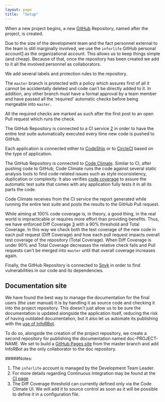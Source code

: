 ```yaml
---
layout: page
title:  "Setup"
---
```


When a new project begins, a new [GitHub](https://inforlife.github.io/process/services/github.html) Repository, named after the project, is created.

Due to the size of the development team and the fact personnel external to the team is still marginally involved, we use the `inforlife` GitHub personal account[1](#notes) as the organizational account. This allows us to keep things simple (and cheap).
Because of that, once the repository has been created we add to it all the involved personnel as collaborators.

We add several labels and protection rules to the repository.

The `master` branch is protected with a policy which assures first of all it cannot be accidentally deleted and code can't be directly added to it. In addition, any other branch must have a formal approval by a team member and have passed all the 'required' automatic checks before being mergeable into `master`.

All the required checks are marked as such after the first post to an open Pull request which runs the check.

The GitHub Repository is connected to a CI service [2](#notes) in order to have the entire test suite automatically executed every time new code is pushed to GitHub.

Each application is connected either to [CodeShip](https://inforlife.github.io/process/services/codeship.html) or to [CircleCI](https://inforlife.github.io/process/services/circleci.html) based on the type of application.

The GitHub Repository is connected to [Code Climate](https://inforlife.github.io/process/services/codeclimate.html). Similar to CI, after pushing code to GitHub, Code Climate runs the code against several static analysis tools to find code-related issues such as style inconsistency, duplication or complexity. It also verifies [code coverage](https://en.wikipedia.org/wiki/Code_coverage) to assure the automatic test suite that comes with any application fully tests it in all its parts the code.

Code Climate receives from the CI service the report generated while running the entire test suite and posts the results to the GitHub Pull request.

While aiming at 100% code coverage is, in theory, a good thing, in the real world is impracticable or requires more effort than providing benefits. Thus, we have enforced Diff Coverage [3](#notes) with a 90% threshold and Total Coverage. In this way we check both the test coverage of the new code in each pull request (Diff Coverage) and how each pull request impacts overall test coverage of the repository (Total Coverage). When Diff Coverage is under 90% and Total Coverage decreases the relative check fails and Pull requests can't be merged into `master` until that overall coverage increases again.

Finally, the GitHub Repository is connected to [Snyk](https://inforlife.github.io/process/services/snyk.html) in order to find vulnerabilities in our code and its dependencies.

## Documentation site
We have found the best way to manage the documentation for the final users (the user manual) it is by handling it as source code and checking it into the project repository. This doesn't just allow us to be sure the documentation is updated alongside the application itself, reducing the risk of having outdated documentation, but it also let us automate its publishing with the [use of InfoRBot](https://inforlife.github.io/process/release.html).

To do so, alongside the creation of the project repository, we create a second repository for publishing the documentation named doc-PROJECT-NAME. We set to build a [GitHub Pages site](https://pages.github.com/) from the master branch and add InfoRBot as the only collaborator to the doc repository.


#####Notes:
1. The `inforlife` account is managed by the Development Team Leader.
2. For more details regarding Continuous Integration may be found at the [CI page](https://inforlife.github.io/process/ci.html)
3. The Diff Coverage threshold can currently defined only via the Code Climate UI. We will add it to source control as soon as it will be possible to define it in a configuration file.
